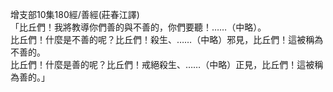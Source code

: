 增支部10集180經/善經(莊春江譯)  
「比丘們！我將教導你們善的與不善的，你們要聽！……（中略）。  
比丘們！什麼是不善的呢？比丘們！殺生、……（中略）邪見，比丘們！這被稱為不善的。  
比丘們！什麼是善的呢？比丘們！戒絕殺生、……（中略）正見，比丘們！這被稱為善的。」  
  
  
